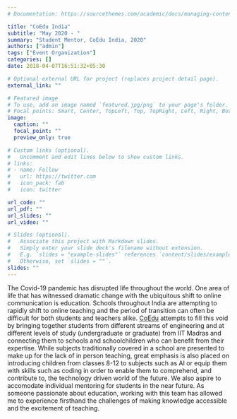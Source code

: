 ```yaml
---
# Documentation: https://sourcethemes.com/academic/docs/managing-content/

title: "CoEdu India"
subtitle: "May 2020 - "
summary: "Student Mentor, CoEdu India, 2020"
authors: ["admin"]
tags: ["Event Organization"]
categories: []
date: 2018-04-07T16:51:32+05:30

# Optional external URL for project (replaces project detail page).
external_link: ""

# Featured image
# To use, add an image named `featured.jpg/png` to your page's folder.
# Focal points: Smart, Center, TopLeft, Top, TopRight, Left, Right, BottomLeft, Bottom, BottomRight.
image:
  caption: ""
  focal_point: ""
  preview_only: true

# Custom links (optional).
#   Uncomment and edit lines below to show custom links.
# links:
# - name: Follow
#   url: https://twitter.com
#   icon_pack: fab
#   icon: twitter

url_code: ""
url_pdf: ""
url_slides: ""
url_video: ""

# Slides (optional).
#   Associate this project with Markdown slides.
#   Simply enter your slide deck's filename without extension.
#   E.g. `slides = "example-slides"` references `content/slides/example-slides.md`.
#   Otherwise, set `slides = ""`.
slides: ""
---
```


The Covid-19 pandemic has disrupted life throughout the world. One area of life that has witnessed dramatic change with the ubiquitous shift to online communication is education. Schools throughout India are attempting to rapidly shift to online teaching and the period of transition can often be difficult for both students and teachers alike. [CoEdu](https://www.notion.so/CoEdu-India-ddc0acad378b46acac02991e4fe0361f#0b768b0f1af6464aa03872ec29083d8e) attempts to fill this void by bringing together students from different streams of engineering and at different levels of study (undergraduate or graduate) from IIT Madras and connecting them to schools and schoolchildren who can benefit from their expertise. While subjects traditionally covered in a school are presented to make up for the lack of in person teaching, great emphasis is also placed on introducing children from classes 8-12 to subjects such as AI or equip them with skills such as coding in order to enable them to comprehend, and contribute to, the technology driven world of the future. We also aspire to accomodate individual mentoring for students in the near future. As someone passionate about education, working with this team has allowed me to experience firsthand the challenges of making knowledge accessible and the excitement of teaching. 